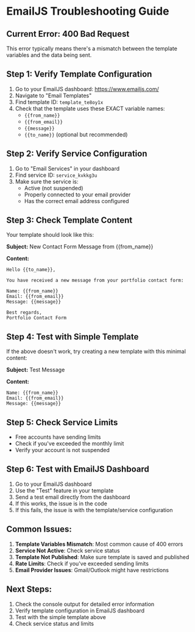 # EmailJS Troubleshooting Guide

## Current Error: 400 Bad Request

This error typically means there's a mismatch between the template variables and the data being sent.

## Step 1: Verify Template Configuration

1. Go to your EmailJS dashboard: https://www.emailjs.com/
2. Navigate to "Email Templates"
3. Find template ID: `template_te8oy1x`
4. Check that the template uses these EXACT variable names:
   - `{{from_name}}`
   - `{{from_email}}`
   - `{{message}}`
   - `{{to_name}}` (optional but recommended)

## Step 2: Verify Service Configuration

1. Go to "Email Services" in your dashboard
2. Find service ID: `service_kvkkg3u`
3. Make sure the service is:
   - Active (not suspended)
   - Properly connected to your email provider
   - Has the correct email address configured

## Step 3: Check Template Content

Your template should look like this:

**Subject:** New Contact Form Message from {{from_name}}

**Content:**

```
Hello {{to_name}},

You have received a new message from your portfolio contact form:

Name: {{from_name}}
Email: {{from_email}}
Message: {{message}}

Best regards,
Portfolio Contact Form
```

## Step 4: Test with Simple Template

If the above doesn't work, try creating a new template with this minimal content:

**Subject:** Test Message

**Content:**

```
Name: {{from_name}}
Email: {{from_email}}
Message: {{message}}
```

## Step 5: Check Service Limits

- Free accounts have sending limits
- Check if you've exceeded the monthly limit
- Verify your account is not suspended

## Step 6: Test with EmailJS Dashboard

1. Go to your EmailJS dashboard
2. Use the "Test" feature in your template
3. Send a test email directly from the dashboard
4. If this works, the issue is in the code
5. If this fails, the issue is with the template/service configuration

## Common Issues:

1. **Template Variables Mismatch**: Most common cause of 400 errors
2. **Service Not Active**: Check service status
3. **Template Not Published**: Make sure template is saved and published
4. **Rate Limits**: Check if you've exceeded sending limits
5. **Email Provider Issues**: Gmail/Outlook might have restrictions

## Next Steps:

1. Check the console output for detailed error information
2. Verify template configuration in EmailJS dashboard
3. Test with the simple template above
4. Check service status and limits
